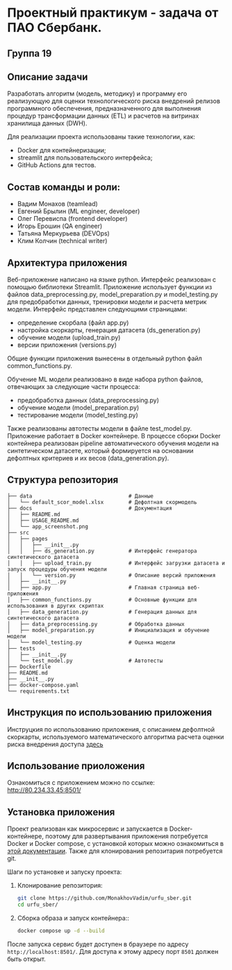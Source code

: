 # Проектный практикум - задача от ПАО Сбербанк. 
## Группа 19

## Описание задачи

Разработать алгоритм (модель, методику) и программу его реализующую для оценки технологического риска внедрений релизов программного обеспечения, предназначенного для выполнения процедур трансформации данных (ETL) и расчетов на витринах хранилища данных (DWH).

Для реализации проекта использованы такие технологии, как:
- Docker для контейнеризации;
- streamlit для пользовательского интерфейса;
- GitHub Actions для тестов.
  
## Состав команды и роли:
 - Вадим Монахов (teamlead)
 - Евгений Брылин (ML engineer, developer)
 - Олег Перевиспа (frontend developer)
 - Игорь Ерошин (QA engineer)
 - Татьяна Меркурьева (DEVOps)
 - Клим Колчин (technical writer)


## Архитектура приложения

Веб-приложение написано на языке python. Интерфейс реализован с помощью библиотеки Streamlit. Приложение использует функции из файлов data_preprocessing.py, model_preparation.py и model_testing.py для предобработки данных, тренировки модели и расчета метрик модели.
Интерфейс представлен следующими страницами: 
- определение скорбала (файл app.py)
- настройка скоркарты, генерация датасета (ds_generation.py)
- обучение модели (upload_train.py)
- версии приложения (versions.py)

Общие функции приложения вынесены в отдельный python файл common_functions.py. 

Обучение ML модели реализовано в виде набора python файлов, отвечающих за следующие части процесса:
- предобработка данных (data_preprocessing.py)
- обучение модели (model_preparation.py)
- тестирование модели (model_testing.py)

Также реализованы автотесты модели в файле test_model.py.
Приложение работает в Docker контейнере. В процессе сборки Docker контейнера реализован pipeline автоматического обучения модели на синтетическом датасете, который формируется на основании дефолтных критериев и их весов (data_generation.py). 



## Структура репозитория

```plaintext
├── data                               # Данные
│   └── default_scor_model.xlsx        # Дефолтная скормодель
├── docs                               # Документация
│   ├── README.md
│   ├── USAGE_README.md
│   └── app_screenshot.png
├── src
│   ├── pages
│   │   ├── __init__.py
│   │   ├── ds_generation.py           # Интерфейс генератора синтетического датасета
│   │   ├── upload_train.py            # Интерфейс загрузки датасета и запуск процедуры обучения модели
│   │   └── version.py                 # Описание версий приложения
│   ├── __init__.py
│   ├── app.py                         # Главная страница веб-приложения
│   ├── common_functions.py            # Основные функции для использования в других скриптах
│   ├── data_generation.py             # Генерация данных для синтетического датасета
│   ├── data_preprocessing.py          # Обработка данных
│   ├── model_preparation.py           # Инициализация и обучение модели
│   └── model_testing.py               # Оценка модели
├── tests
│   ├── __init__.py
│   └── test_model.py                  # Автотесты
├── Dockerfile
├── README.md
├── __init__.py
├── docker-compose.yaml
└── requirements.txt
```

## Инструкция по использованию приложения
Инструцкия по использованию приложения, с описанием дефолтной скоркарты, используемого математического алгоритма расчета оценки риска внедрения доступа [здесь](/docs/USAGE_README.md)


## Использование приоложения 
Ознакомиться с приложением можно по ссылке: http://80.234.33.45:8501/

## Установка приложения 
Проект реализован как микросервис и запускается в Docker-контейнере, поэтому для развертывания приложения потребуется Docker и Docker compose, с установкой которых можно ознакомиться в [этой документации](https://docs.docker.com/). Также для клонирования репозитария потребуется git.

Шаги по установке и запуску проекта:

1. Клонирование репозитория:
   ```bash
   git clone https://github.com/MonakhovVadim/urfu_sber.git
   cd urfu_sber/
   ```

2. Сборка образа и запуск контейнера::
   ```bash
   docker compose up -d --build
   ```

После запуска сервис будет доступен в браузере по адресу ```http://localhost:8501/```. Для доступа к этому адресу порт ```8501``` должен быть открыт.
